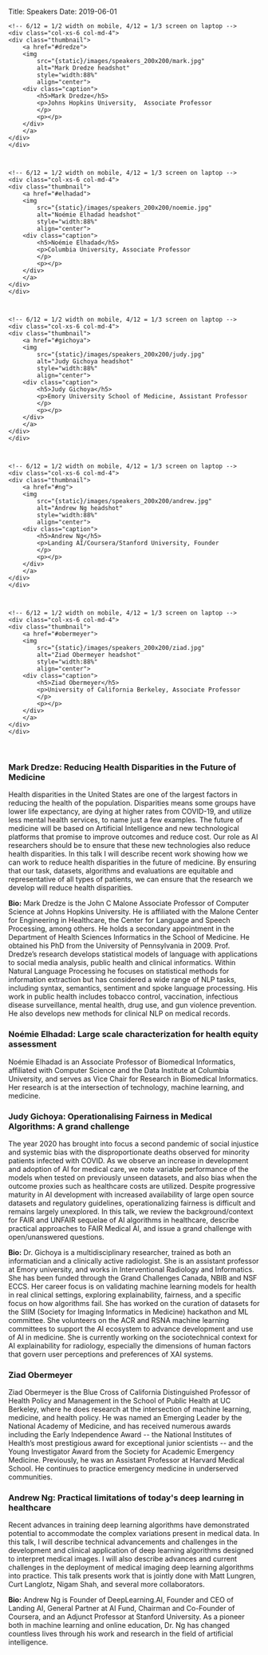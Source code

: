 Title: Speakers 
Date: 2019-06-01


<!-- THIS PAGE SRC IS AUTO GENERATED. At terminal: $ make organizers -->





<div class="container">
<div class="row display-flex">

    <!-- 6/12 = 1/2 width on mobile, 4/12 = 1/3 screen on laptop -->
    <div class="col-xs-6 col-md-4"> 
    <div class="thumbnail">
        <a href="#dredze">
        <img 
            src="{static}/images/speakers_200x200/mark.jpg"
            alt="Mark Dredze headshot"
            style="width:88%"
            align="center">
        <div class="caption">
            <h5>Mark Dredze</h5>
            <p>Johns Hopkins University,  Associate Professor
            </p>
            <p></p>
        </div>
        </a>
    </div>
    </div>



    <!-- 6/12 = 1/2 width on mobile, 4/12 = 1/3 screen on laptop -->
    <div class="col-xs-6 col-md-4"> 
    <div class="thumbnail">
        <a href="#elhadad">
        <img 
            src="{static}/images/speakers_200x200/noemie.jpg"
            alt="Noémie Elhadad headshot"
            style="width:88%"
            align="center">
        <div class="caption">
            <h5>Noémie Elhadad</h5>
            <p>Columbia University, Associate Professor
            </p>
            <p></p>
        </div>
        </a>
    </div>
    </div>



    <!-- 6/12 = 1/2 width on mobile, 4/12 = 1/3 screen on laptop -->
    <div class="col-xs-6 col-md-4"> 
    <div class="thumbnail">
        <a href="#gichoya">
        <img 
            src="{static}/images/speakers_200x200/judy.jpg"
            alt="Judy Gichoya headshot"
            style="width:88%"
            align="center">
        <div class="caption">
            <h5>Judy Gichoya</h5>
            <p>Emory University School of Medicine, Assistant Professor
            </p>
            <p></p>
        </div>
        </a>
    </div>
    </div>



    <!-- 6/12 = 1/2 width on mobile, 4/12 = 1/3 screen on laptop -->
    <div class="col-xs-6 col-md-4"> 
    <div class="thumbnail">
        <a href="#ng">
        <img 
            src="{static}/images/speakers_200x200/andrew.jpg"
            alt="Andrew Ng headshot"
            style="width:88%"
            align="center">
        <div class="caption">
            <h5>Andrew Ng</h5>
            <p>Landing AI/Coursera/Stanford University, Founder
            </p>
            <p></p>
        </div>
        </a>
    </div>
    </div>



    <!-- 6/12 = 1/2 width on mobile, 4/12 = 1/3 screen on laptop -->
    <div class="col-xs-6 col-md-4"> 
    <div class="thumbnail">
        <a href="#obermeyer">
        <img 
            src="{static}/images/speakers_200x200/ziad.jpg"
            alt="Ziad Obermeyer headshot"
            style="width:88%"
            align="center">
        <div class="caption">
            <h5>Ziad Obermeyer</h5>
            <p>University of California Berkeley, Associate Professor
            </p>
            <p></p>
        </div>
        </a>
    </div>
    </div>

</div>
</div>
<br />


### <a id="dredze"></a> Mark Dredze: Reducing Health Disparities in the Future of Medicine

Health disparities in the United States are one of the largest factors in reducing the health of the population. Disparities means some groups have lower life expectancy, are dying at higher rates from COVID-19, and utilize less mental health services, to name just a few examples. The future of medicine will be based on Artificial Intelligence and new technological platforms that promise to improve outcomes and reduce cost. Our role as AI researchers should be to ensure that these new technologies also reduce health disparities. In this talk I will describe recent work showing how we can work to reduce health disparities in the future of medicine. By ensuring that our task, datasets, algorithms and evaluations are equitable and representative of all types of patients, we can ensure that the research we develop will reduce health disparities.

<b>Bio:</b> Mark Dredze is the John C Malone Associate Professor of Computer Science at Johns Hopkins University. He is affiliated with the Malone Center for Engineering in Healthcare, the Center for Language and Speech Processing, among others. He holds a secondary appointment in the Department of Health Sciences Informatics in the School of Medicine. He obtained his PhD from the University of Pennsylvania in 2009. Prof. Dredze’s research develops statistical models of language with applications to social media analysis, public health and clinical informatics. Within Natural Language Processing he focuses on statistical methods for information extraction but has considered a wide range of NLP tasks, including syntax, semantics, sentiment and spoke language processing. His work in public health includes tobacco control, vaccination, infectious disease surveillance, mental health, drug use, and gun violence prevention. He also develops new methods for clinical NLP on medical records.

### <a id="elhadad"></a> Noémie Elhadad: Large scale characterization for health equity assessment

Noémie Elhadad is an Associate Professor of Biomedical Informatics, affiliated with Computer Science and the Data Institute at Columbia University, and serves as Vice Chair for Research in Biomedical Informatics. Her research is at the intersection of technology, machine learning, and medicine. 


### <a id="gichoya"></a> Judy Gichoya: Operationalising Fairness in Medical Algorithms: A grand challenge 

The year 2020 has brought into focus a second pandemic of social injustice and systemic bias with the disproportionate deaths observed for minority patients infected with COVID. As we observe an increase in development and adoption of AI for medical care, we note variable performance of the models when tested on previously unseen datasets, and also bias when the outcome proxies such as healthcare costs are utilized. Despite progressive maturity in AI development with increased availability of large open source datasets and regulatory guidelines, operationalizing fairness is difficult and remains largely unexplored. In this talk, we review the background/context for FAIR and UNFAIR sequelae of AI algorithms in healthcare, describe practical approaches to FAIR Medical AI, and issue a grand challenge with open/unanswered questions. 

<b>Bio:</b> Dr. Gichoya is a multidisciplinary researcher, trained as both an informatician and a clinically active radiologist. She is an assistant professor at Emory university, and works in Interventional Radiology and Informatics. She has been funded through the Grand Challenges Canada, NBIB and NSF ECCS. Her career focus is on validating machine learning models for health in real clinical settings, exploring explainability, fairness, and a specific focus on how algorithms fail. She has worked on the curation of datasets for the SIIM (Society for Imaging Informatics in Medicine) hackathon and ML committee. She volunteers on the ACR and RSNA machine learning committees to support the AI ecosystem to advance development and use of AI in medicine. She is currently working on the sociotechnical context for AI explainability for radiology, especially the dimensions of human factors that govern user perceptions and preferences of XAI systems.  


### <a id="obermeyer"></a> Ziad Obermeyer

Ziad Obermeyer is the Blue Cross of California Distinguished Professor of Health Policy and Management in the School of Public Health at UC Berkeley, where he does research at the intersection of machine learning, medicine, and health policy. He was named an Emerging Leader by the National Academy of Medicine, and has received numerous awards including the Early Independence Award -- the National Institutes of Health’s most prestigious award for exceptional junior scientists -- and the Young Investigator Award from the Society for Academic Emergency Medicine. Previously, he was an Assistant Professor at Harvard Medical School. He continues to practice emergency medicine in underserved communities. 

### <a id="ng"></a> Andrew Ng: Practical limitations of today's deep learning in healthcare

Recent advances in training deep learning algorithms have demonstrated potential to accommodate the complex variations present in medical data. In this talk, I will describe technical advancements and challenges in the development and clinical application of deep learning algorithms designed to interpret medical images. I will also describe advances and current challenges in the deployment of medical imaging deep learning algorithms into practice. This talk presents work that is jointly done with Matt Lungren, Curt Langlotz, Nigam Shah, and several more collaborators.
 
<b>Bio:</b> Andrew Ng is Founder of DeepLearning.AI, Founder and CEO of Landing AI, General Partner at AI Fund, Chairman and Co-Founder of Coursera, and an Adjunct Professor at Stanford University. As a pioneer both in machine learning and online education, Dr. Ng has changed countless lives through his work and research in the field of artificial intelligence.


